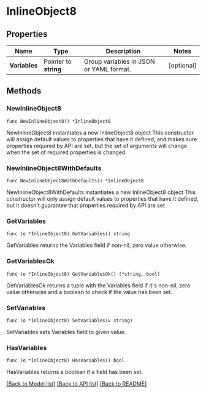 # InlineObject8

## Properties

Name | Type | Description | Notes
------------ | ------------- | ------------- | -------------
**Variables** | Pointer to **string** | Group variables in JSON or YAML format. | [optional] 

## Methods

### NewInlineObject8

`func NewInlineObject8() *InlineObject8`

NewInlineObject8 instantiates a new InlineObject8 object
This constructor will assign default values to properties that have it defined,
and makes sure properties required by API are set, but the set of arguments
will change when the set of required properties is changed

### NewInlineObject8WithDefaults

`func NewInlineObject8WithDefaults() *InlineObject8`

NewInlineObject8WithDefaults instantiates a new InlineObject8 object
This constructor will only assign default values to properties that have it defined,
but it doesn't guarantee that properties required by API are set

### GetVariables

`func (o *InlineObject8) GetVariables() string`

GetVariables returns the Variables field if non-nil, zero value otherwise.

### GetVariablesOk

`func (o *InlineObject8) GetVariablesOk() (*string, bool)`

GetVariablesOk returns a tuple with the Variables field if it's non-nil, zero value otherwise
and a boolean to check if the value has been set.

### SetVariables

`func (o *InlineObject8) SetVariables(v string)`

SetVariables sets Variables field to given value.

### HasVariables

`func (o *InlineObject8) HasVariables() bool`

HasVariables returns a boolean if a field has been set.


[[Back to Model list]](../README.md#documentation-for-models) [[Back to API list]](../README.md#documentation-for-api-endpoints) [[Back to README]](../README.md)


